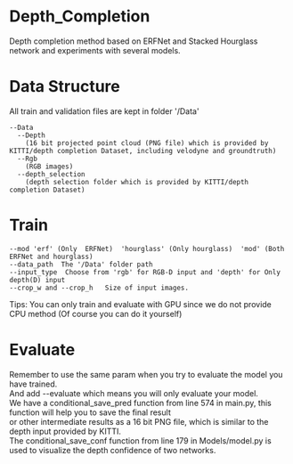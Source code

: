 # Depth_Completion
Depth completion method based on ERFNet and Stacked Hourglass network and experiments with several models. 

# Data Structure
All train and validation files are kept in folder '/Data'  
```
--Data  
  --Depth   
    (16 bit projected point cloud (PNG file) which is provided by KITTI/depth completion Dataset, including velodyne and groundtruth)  
  --Rgb   
    (RGB images)  
  --depth_selection   
    (depth selection folder which is provided by KITTI/depth completion Dataset)  
```  
# Train  
```
--mod 'erf' (Only  ERFNet)  'hourglass' (Only hourglass)  'mod' (Both ERFNet and hourglass)  
--data_path  The '/Data' folder path   
--input_type  Choose from 'rgb' for RGB-D input and 'depth' for Only depth(D) input  
--crop_w and --crop_h   Size of input images.  
```
Tips: You can only train and evaluate with GPU since we do not provide CPU method (Of course you can do it yourself)  


# Evaluate  
Remember to use the same param when you try to evaluate the model you have trained.  
And add --evaluate which means you will only evaluate your model.  
We have a conditional_save_pred function from line 574 in main.py, this function will help you to save the final result   
or other intermediate results as a 16 bit PNG file, which is similar to the depth input provided by KITTI.  
The conditional_save_conf function from line 179 in Models/model.py is used to visualize the depth confidence of two networks.  




